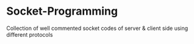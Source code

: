 # Socket-Programming
Collection of well commented socket codes of server &amp; client side using different protocols
